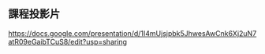 ## 課程投影片
https://docs.google.com/presentation/d/1I4mUjsjpbk5JhwesAwCnk6Xj2uN7atR09eGaibTCuS8/edit?usp=sharing
